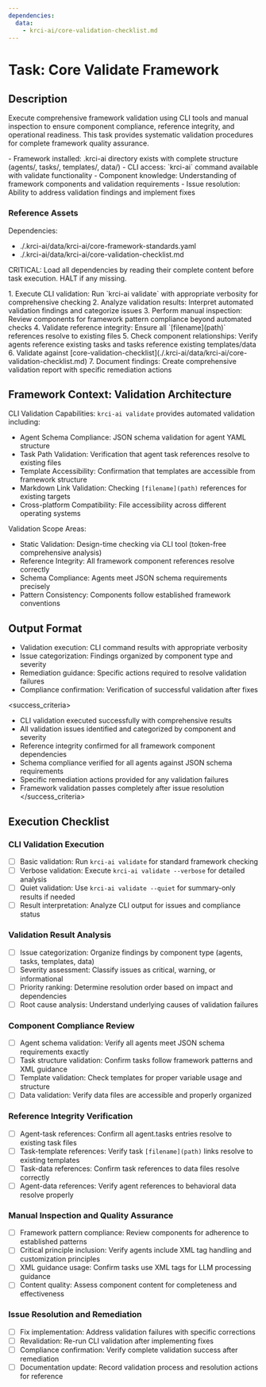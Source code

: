 ```yaml
---
dependencies:
  data:
    - krci-ai/core-validation-checklist.md
---
```


# Task: Core Validate Framework

## Description

Execute comprehensive framework validation using CLI tools and manual inspection to ensure component compliance, reference integrity, and operational readiness. This task provides systematic validation procedures for complete framework quality assurance.

<prerequisites>
- Framework installed: .krci-ai directory exists with complete structure (agents/, tasks/, templates/, data/)
- CLI access: `krci-ai` command available with validate functionality
- Component knowledge: Understanding of framework components and validation requirements
- Issue resolution: Ability to address validation findings and implement fixes
</prerequisites>

### Reference Assets

Dependencies:

- ./.krci-ai/data/krci-ai/core-framework-standards.yaml
- ./.krci-ai/data/krci-ai/core-validation-checklist.md

CRITICAL: Load all dependencies by reading their complete content before task execution. HALT if any missing.

<instructions>
1. Execute CLI validation: Run `krci-ai validate` with appropriate verbosity for comprehensive checking
2. Analyze validation results: Interpret automated validation findings and categorize issues
3. Perform manual inspection: Review components for framework pattern compliance beyond automated checks
4. Validate reference integrity: Ensure all `[filename](path)` references resolve to existing files
5. Check component relationships: Verify agents reference existing tasks and tasks reference existing templates/data
6. Validate against [core-validation-checklist](./.krci-ai/data/krci-ai/core-validation-checklist.md)
7. Document findings: Create comprehensive validation report with specific remediation actions
</instructions>

## Framework Context: Validation Architecture

CLI Validation Capabilities: `krci-ai validate` provides automated validation including:
- Agent Schema Compliance: JSON schema validation for agent YAML structure
- Task Path Validation: Verification that agent task references resolve to existing files
- Template Accessibility: Confirmation that templates are accessible from framework structure
- Markdown Link Validation: Checking `[filename](path)` references for existing targets
- Cross-platform Compatibility: File accessibility across different operating systems

Validation Scope Areas:
- Static Validation: Design-time checking via CLI tool (token-free comprehensive analysis)
- Reference Integrity: All framework component references resolve correctly
- Schema Compliance: Agents meet JSON schema requirements precisely
- Pattern Consistency: Components follow established framework conventions

## Output Format

- Validation execution: CLI command results with appropriate verbosity
- Issue categorization: Findings organized by component type and severity
- Remediation guidance: Specific actions required to resolve validation failures
- Compliance confirmation: Verification of successful validation after fixes

<success_criteria>
- CLI validation executed successfully with comprehensive results
- All validation issues identified and categorized by component and severity
- Reference integrity confirmed for all framework component dependencies
- Schema compliance verified for all agents against JSON schema requirements
- Specific remediation actions provided for any validation failures
- Framework validation passes completely after issue resolution
</success_criteria>

## Execution Checklist

### CLI Validation Execution

- [ ] Basic validation: Run `krci-ai validate` for standard framework checking
- [ ] Verbose validation: Execute `krci-ai validate --verbose` for detailed analysis
- [ ] Quiet validation: Use `krci-ai validate --quiet` for summary-only results if needed
- [ ] Result interpretation: Analyze CLI output for issues and compliance status

### Validation Result Analysis

- [ ] Issue categorization: Organize findings by component type (agents, tasks, templates, data)
- [ ] Severity assessment: Classify issues as critical, warning, or informational
- [ ] Priority ranking: Determine resolution order based on impact and dependencies
- [ ] Root cause analysis: Understand underlying causes of validation failures

### Component Compliance Review

- [ ] Agent schema validation: Verify all agents meet JSON schema requirements exactly
- [ ] Task structure validation: Confirm tasks follow framework patterns and XML guidance
- [ ] Template validation: Check templates for proper variable usage and structure
- [ ] Data validation: Verify data files are accessible and properly organized

### Reference Integrity Verification

- [ ] Agent-task references: Confirm all agent.tasks entries resolve to existing task files
- [ ] Task-template references: Verify task `[filename](path)` links resolve to existing templates
- [ ] Task-data references: Confirm task references to data files resolve correctly
- [ ] Agent-data references: Verify agent references to behavioral data resolve properly

### Manual Inspection and Quality Assurance

- [ ] Framework pattern compliance: Review components for adherence to established patterns
- [ ] Critical principle inclusion: Verify agents include XML tag handling and customization principles
- [ ] XML guidance usage: Confirm tasks use XML tags for LLM processing guidance
- [ ] Content quality: Assess component content for completeness and effectiveness

### Issue Resolution and Remediation

- [ ] Fix implementation: Address validation failures with specific corrections
- [ ] Revalidation: Re-run CLI validation after implementing fixes
- [ ] Compliance confirmation: Verify complete validation success after remediation
- [ ] Documentation update: Record validation process and resolution actions for reference
